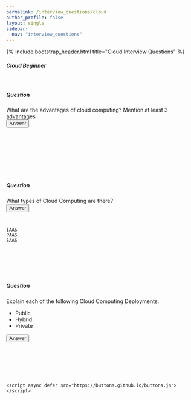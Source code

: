 ```yaml
---
permalink: /interview_questions/cloud
author_profile: false
layout: single
sidebar:
  nav: "interview_questions"
---
```


{% include bootstrap_header.html title="Cloud Interview Questions" %}

<h5>Cloud Beginner</h5>

<br><h5>Question</h5>
<div class="bs-example dob-question">What are the advantages of cloud computing? Mention at least 3 advantages</div><button type="button" class="btn btn-info dob-answer-btn">Answer</button>
                    <div class="container bg-light dob-answer">
                    <code class="language-html" data-lang="html">
                    <pre>
                    </pre>
                    </code>
                    </div>


<br><h5>Question</h5>
<div class="bs-example dob-question">What types of Cloud Computing are there?</div><button type="button" class="btn btn-info dob-answer-btn">Answer</button>
                    <div class="container bg-light dob-answer">
                    <code class="language-html" data-lang="html">
                    <pre>
IAAS
PAAS
SAAS
                    </pre>
                    </code>
                    </div>



<br><h5>Question</h5>
<div class="bs-example dob-question">Explain each of the following Cloud Computing Deployments:

  * Public
  * Hybrid
  * Private
</div><button type="button" class="btn btn-info dob-answer-btn">Answer</button>
  <div class="container bg-light dob-answer">
                    <code class="language-html" data-lang="html">
                    <pre>
                    </pre>
                    </code>
  </div>

   </div>


    <script async defer src="https://buttons.github.io/buttons.js"></script>

</body>
